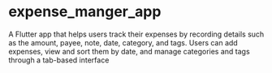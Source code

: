 # expense_manger_app
 A Flutter app that helps users track their expenses by recording details such as the amount, payee, note, date, category, and tags. Users can add expenses, view and sort them by date, and manage categories and tags through a tab-based interface
